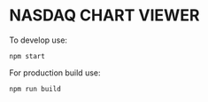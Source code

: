 # NASDAQ CHART VIEWER

To develop use:
```text
npm start
```

For production build use:
```text
npm run build
```
